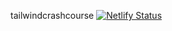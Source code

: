 tailwindcrashcourse
[![Netlify Status](https://api.netlify.com/api/v1/badges/06760dfa-7020-4789-9be7-6eb02b9b569d/deploy-status)](https://app.netlify.com/sites/reliable-scone-b2b748/deploys)
